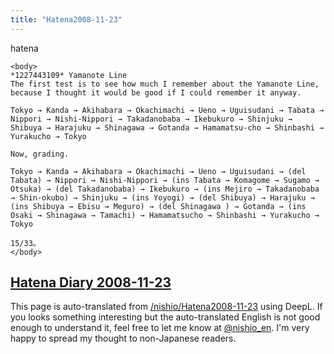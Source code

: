 ```yaml
---
title: "Hatena2008-11-23"
---
```


hatena

```
<body>
*1227443109* Yamanote Line
The first test is to see how much I remember about the Yamanote Line, because I thought it would be good if I could remember it anyway.

Tokyo → Kanda → Akihabara → Okachimachi → Ueno → Uguisudani → Tabata → Nippori → Nishi-Nippori → Takadanobaba → Ikebukuro → Shinjuku → Shibuya → Harajuku → Shinagawa → Gotanda → Hamamatsu-cho → Shinbashi → Yurakucho → Tokyo

Now, grading.

Tokyo → Kanda → Akihabara → Okachimachi → Ueno → Uguisudani → (del Tabata) → Nippori → Nishi-Nippori → (ins Tabata → Komagome → Sugamo → Otsuka) → (del Takadanobaba) → Ikebukuro → (ins Mejiro → Takadanobaba → Shin-okubo) → Shinjuku → (ins Yoyogi) → (del Shibuya) → Harajuku → (ins Shibuya → Ebisu → Meguro) → (del Shinagawa ) → Gotanda → (ins Osaki → Shinagawa → Tamachi) → Hamamatsucho → Shinbashi → Yurakucho → Tokyo

15/33。
</body>
```


[Hatena Diary 2008-11-23](https://nishiohirokazu.hatenadiary.org/archive/2008/11/23)
---
This page is auto-translated from [/nishio/Hatena2008-11-23](https://scrapbox.io/nishio/Hatena2008-11-23) using DeepL. If you looks something interesting but the auto-translated English is not good enough to understand it, feel free to let me know at [@nishio_en](https://twitter.com/nishio_en). I'm very happy to spread my thought to non-Japanese readers.